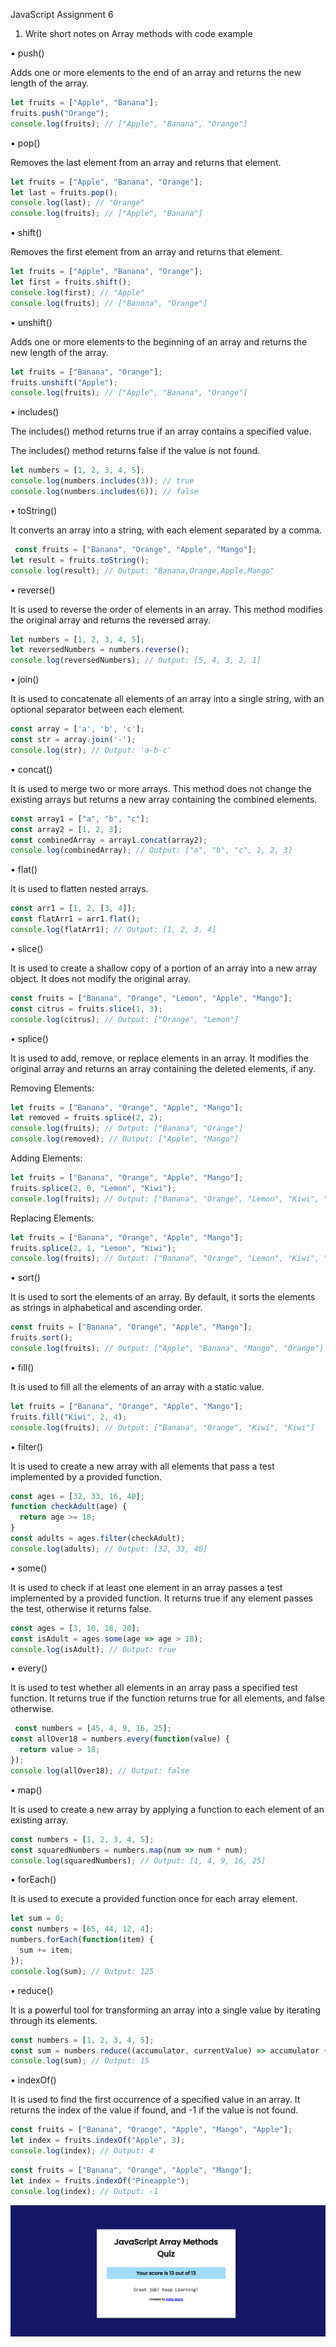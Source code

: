JavaScript
Assignment 6

1.	Write short notes on Array methods with code example


•   push()

Adds one or more elements to the end of an array and returns the new length of the array.

```js 
let fruits = ["Apple", "Banana"];
fruits.push("Orange");
console.log(fruits); // ["Apple", "Banana", "Orange"]

```

•	pop()

Removes the last element from an array and returns that element.

```js
let fruits = ["Apple", "Banana", "Orange"];
let last = fruits.pop();
console.log(last); // "Orange"
console.log(fruits); // ["Apple", "Banana"]

```

•	shift()

Removes the first element from an array and returns that element.

```js
let fruits = ["Apple", "Banana", "Orange"];
let first = fruits.shift();
console.log(first); // "Apple"
console.log(fruits); // ["Banana", "Orange"]

```

•	unshift()

Adds one or more elements to the beginning of an array and returns the new length of the array.

```js
let fruits = ["Banana", "Orange"];
fruits.unshift("Apple");
console.log(fruits); // ["Apple", "Banana", "Orange"]

```

•	includes()

The includes() method returns true if an array contains a specified value.

The includes() method returns false if the value is not found.

```js
let numbers = [1, 2, 3, 4, 5];
console.log(numbers.includes(3)); // true
console.log(numbers.includes(6)); // false

```

•	toString()

 It converts an array into a string, with each element separated by a comma.

```js
 const fruits = ["Banana", "Orange", "Apple", "Mango"];
let result = fruits.toString();
console.log(result); // Output: "Banana,Orange,Apple,Mango"
```

•	reverse()

It is used to reverse the order of elements in an array. This method modifies the original array and returns the reversed array.

```js
let numbers = [1, 2, 3, 4, 5];
let reversedNumbers = numbers.reverse();
console.log(reversedNumbers); // Output: [5, 4, 3, 2, 1]
```

•	join()

It is used to concatenate all elements of an array into a single string, with an optional separator between each element. 

```js
const array = ['a', 'b', 'c'];
const str = array.join('-');
console.log(str); // Output: 'a-b-c'
```

•	concat()

It is used to merge two or more arrays. This method does not change the existing arrays but returns a new array containing the combined elements.

```js
const array1 = ["a", "b", "c"];
const array2 = [1, 2, 3];
const combinedArray = array1.concat(array2);
console.log(combinedArray); // Output: ["a", "b", "c", 1, 2, 3]
```

•	flat()

It is used to flatten nested arrays.

```js
const arr1 = [1, 2, [3, 4]];
const flatArr1 = arr1.flat();
console.log(flatArr1); // Output: [1, 2, 3, 4]
```

•	slice()

It is used to create a shallow copy of a portion of an array into a new array object. It does not modify the original array.

```js
const fruits = ["Banana", "Orange", "Lemon", "Apple", "Mango"];
const citrus = fruits.slice(1, 3);
console.log(citrus); // Output: ["Orange", "Lemon"]
```

•	splice()

It is used to add, remove, or replace elements in an array. It modifies the original array and returns an array containing the deleted elements, if any.


Removing Elements:

```js
let fruits = ["Banana", "Orange", "Apple", "Mango"];
let removed = fruits.splice(2, 2);
console.log(fruits); // Output: ["Banana", "Orange"]
console.log(removed); // Output: ["Apple", "Mango"]
```

Adding Elements:

```js
let fruits = ["Banana", "Orange", "Apple", "Mango"];
fruits.splice(2, 0, "Lemon", "Kiwi");
console.log(fruits); // Output: ["Banana", "Orange", "Lemon", "Kiwi", "Apple", "Mango"]

```

Replacing Elements:

```js
let fruits = ["Banana", "Orange", "Apple", "Mango"];
fruits.splice(2, 1, "Lemon", "Kiwi");
console.log(fruits); // Output: ["Banana", "Orange", "Lemon", "Kiwi", "Mango"]
```

•	sort()

It is used to sort the elements of an array. By default, it sorts the elements as strings in alphabetical and ascending order.

```js
const fruits = ["Banana", "Orange", "Apple", "Mango"];
fruits.sort();
console.log(fruits); // Output: ["Apple", "Banana", "Mango", "Orange"]
```

•	fill()

It is used to fill all the elements of an array with a static value. 

```js
let fruits = ["Banana", "Orange", "Apple", "Mango"];
fruits.fill("Kiwi", 2, 4);
console.log(fruits); // Output: ["Banana", "Orange", "Kiwi", "Kiwi"]
```

•	filter()

It is used to create a new array with all elements that pass a test implemented by a provided function. 

```js
const ages = [32, 33, 16, 40];
function checkAdult(age) {
  return age >= 18;
}
const adults = ages.filter(checkAdult);
console.log(adults); // Output: [32, 33, 40]
```

•	some()

It is used to check if at least one element in an array passes a test implemented by a provided function. It returns true if any element passes the test, otherwise it returns false.

```js
const ages = [3, 10, 18, 20];
const isAdult = ages.some(age => age > 18);
console.log(isAdult); // Output: true
```

•	every()

 It is used to test whether all elements in an array pass a specified test function. It returns true if the function returns true for all elements, and false otherwise.

```js
 const numbers = [45, 4, 9, 16, 25];
const allOver18 = numbers.every(function(value) {
  return value > 18;
});
console.log(allOver18); // Output: false
```

•	map()

It is used to create a new array by applying a function to each element of an existing array.

```js
const numbers = [1, 2, 3, 4, 5];
const squaredNumbers = numbers.map(num => num * num);
console.log(squaredNumbers); // Output: [1, 4, 9, 16, 25]
```

•	forEach()

It is used to execute a provided function once for each array element.

```js
let sum = 0;
const numbers = [65, 44, 12, 4];
numbers.forEach(function(item) {
  sum += item;
});
console.log(sum); // Output: 125
```

•	reduce()

It is a powerful tool for transforming an array into a single value by iterating through its elements.

```js
const numbers = [1, 2, 3, 4, 5];
const sum = numbers.reduce((accumulator, currentValue) => accumulator + currentValue, 0);
console.log(sum); // Output: 15
```

•	indexOf()

It is used to find the first occurrence of a specified value in an array. It returns the index of the value if found, and -1 if the value is not found.

```js
const fruits = ["Banana", "Orange", "Apple", "Mango", "Apple"];
let index = fruits.indexOf("Apple", 3);
console.log(index); // Output: 4
```
```js
const fruits = ["Banana", "Orange", "Apple", "Mango"];
let index = fruits.indexOf("Pineapple");
console.log(index); // Output: -1
```

![ss1](/quiz.png)
